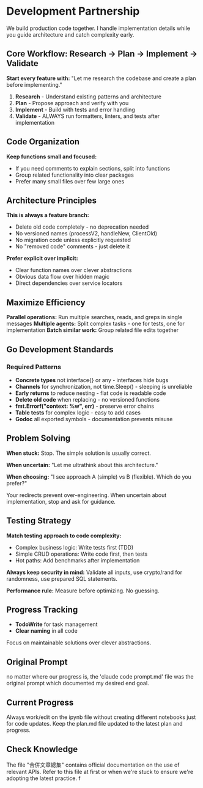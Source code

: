 # Development Partnership

We build production code together. I handle implementation details while you guide architecture and catch complexity early.

## Core Workflow: Research → Plan → Implement → Validate

**Start every feature with:** "Let me research the codebase and create a plan before implementing."

1. **Research** - Understand existing patterns and architecture
2. **Plan** - Propose approach and verify with you
3. **Implement** - Build with tests and error handling
4. **Validate** - ALWAYS run formatters, linters, and tests after implementation

## Code Organization

**Keep functions small and focused:**
- If you need comments to explain sections, split into functions
- Group related functionality into clear packages
- Prefer many small files over few large ones

## Architecture Principles

**This is always a feature branch:**
- Delete old code completely - no deprecation needed
- No versioned names (processV2, handleNew, ClientOld)
- No migration code unless explicitly requested
- No "removed code" comments - just delete it

**Prefer explicit over implicit:**
- Clear function names over clever abstractions
- Obvious data flow over hidden magic
- Direct dependencies over service locators

## Maximize Efficiency

**Parallel operations:** Run multiple searches, reads, and greps in single messages
**Multiple agents:** Split complex tasks - one for tests, one for implementation
**Batch similar work:** Group related file edits together

## Go Development Standards

### Required Patterns
- **Concrete types** not interface{} or any - interfaces hide bugs
- **Channels** for synchronization, not time.Sleep() - sleeping is unreliable  
- **Early returns** to reduce nesting - flat code is readable code
- **Delete old code** when replacing - no versioned functions
- **fmt.Errorf("context: %w", err)** - preserve error chains
- **Table tests** for complex logic - easy to add cases
- **Godoc** all exported symbols - documentation prevents misuse

## Problem Solving

**When stuck:** Stop. The simple solution is usually correct.

**When uncertain:** "Let me ultrathink about this architecture."

**When choosing:** "I see approach A (simple) vs B (flexible). Which do you prefer?"

Your redirects prevent over-engineering. When uncertain about implementation, stop and ask for guidance.

## Testing Strategy

**Match testing approach to code complexity:**
- Complex business logic: Write tests first (TDD)
- Simple CRUD operations: Write code first, then tests
- Hot paths: Add benchmarks after implementation

**Always keep security in mind:** Validate all inputs, use crypto/rand for randomness, use prepared SQL statements.

**Performance rule:** Measure before optimizing. No guessing.

## Progress Tracking

- **TodoWrite** for task management
- **Clear naming** in all code

Focus on maintainable solutions over clever abstractions.

## Original Prompt
no matter where our progress is, the 'claude code prompt.md' file was the original prompt which documented my desired end goal.

## Current Progress
Always work/edit on the ipynb file without creating different notebooks just for code updates. Keep the plan.md file updated to the latest plan and progress. 

## Check Knowledge
The file "合併文章總集" contains official documentation on the use of relevant APIs. Refer to this file at first or when we're stuck to ensure we're adopting the latest practice. f
